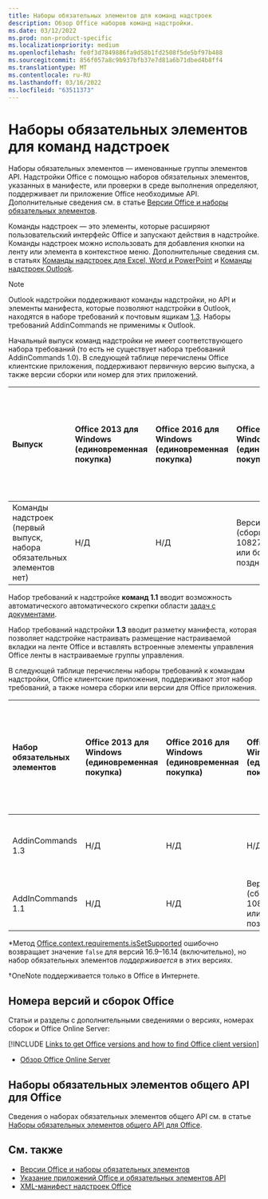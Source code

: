 ```yaml
---
title: Наборы обязательных элементов для команд надстроек
description: Обзор Office наборов команд надстройки.
ms.date: 03/12/2022
ms.prod: non-product-specific
ms.localizationpriority: medium
ms.openlocfilehash: fe0f3d7849886fa9d58b1fd2508f5de5bf97b488
ms.sourcegitcommit: 856f057a8c9b937bfb37e7d81a6b71dbed4b8ff4
ms.translationtype: MT
ms.contentlocale: ru-RU
ms.lasthandoff: 03/16/2022
ms.locfileid: "63511373"
---
```

# <a name="add-in-commands-requirement-sets"></a>Наборы обязательных элементов для команд надстроек

Наборы обязательных элементов — именованные группы элементов API. Надстройки Office с помощью наборов обязательных элементов, указанных в манифесте, или проверки в среде выполнения определяют, поддерживает ли приложение Office необходимые API. Дополнительные сведения см. в статье [Версии Office и наборы обязательных элементов](../../develop/office-versions-and-requirement-sets.md).

Команды надстроек — это элементы, которые расширяют пользовательский интерфейс Office и запускают действия в надстройке. Команды надстроек можно использовать для добавления кнопки на ленту или элемента в контекстное меню. Дополнительные сведения см. в статьях [Команды надстроек для Excel, Word и PowerPoint](../../design/add-in-commands.md) и [Команды надстроек Outlook](../../outlook/add-in-commands-for-outlook.md).

> [!NOTE]
> Outlook надстройки поддерживают команды надстройки, но API и элементы манифеста, которые позволяют надстройки в Outlook, находятся в наборе требований к почтовым ящикам [1.3](../objectmodel/requirement-set-1.3/outlook-requirement-set-1.3.md). Наборы требований AddinCommands не применимы к Outlook.

Начальный выпуск команд надстройки не имеет соответствующего набора требований (то есть не существует набора требований AddinCommands 1.0). В следующей таблице перечислены Office клиентские приложения, поддерживают первичную версию выпуска, а также версии сборки или номер для этих приложений.  

| Выпуск   |  Office 2013 для Windows<br>(единовременная покупка) | Office 2016 для Windows<br>(единовременная покупка) | Office 2019 для Windows<br>(единовременная покупка) | Office 2021 для Windows<br>(единовременная покупка) | Office для Windows<br>(подписка)   |  Office для iPad<br>(подписка)  |  Office для Mac<br>(обе подписки<br> и разовая покупка Office Mac 2019 и более поздних периодов)   | Office в Интернете  |
|:-----|:-----|:-----|:-----|:-----|:-----|:-----|:-----|:-----|
| Команды надстроек (первый выпуск, набора обязательных элементов нет) | Н/Д | Н/Д | Версия 1809 (сборка 10827.20150) или более поздняя| 16.0.14326.20454 или более поздней |Версия 1603 (сборка 6769.0000) или более поздняя | Н/Д | 15.33 или более поздняя версия| Январь 2016 г. |

Набор требований к надстройке **команд 1.1** вводит возможность автоматического автоматического скрепки области [задач с документами](../../develop/automatically-open-a-task-pane-with-a-document.md).

Набор требований надстройки **1.3** вводит разметку манифеста, которая позволяет надстройке настраивать размещение настраиваемой вкладки на ленте Office и вставлять встроенные элементы управления Office ленты в настраиваемые группы управления.

В следующей таблице перечислены наборы требований к командам надстройки, Office клиентские приложения, поддерживают этот набор требований, а также номера сборки или версии для Office приложения.

|  Набор обязательных элементов  |  Office 2013 для Windows<br>(единовременная покупка) | Office 2016 для Windows<br>(единовременная покупка) | Office 2019 для Windows<br>(единовременная покупка) |  Office 2021 для Windows<br>(единовременная покупка) | Office для Windows<br>(подписка)   |  Office для iPad<br>(подписка)  |  Office для Mac<br>(обе подписки<br> и разовая покупка Office Mac 2019 и более поздних периодов)   | Office в Интернете  |  
|:-----|:-----|:-----|:-----|:-----|:-----|:-----|:-----|:-----|
| AddinCommands 1.3  | Н/Д | Н/Д | Н/Д | Н/Д | Версия 2204 (сборка 14827.10000) или более поздней версии | Н/Д | 16.57.105.0 или более поздней | Ноябрь 2020 г. |
| AddInCommands 1.1  | Н/Д | Н/Д  | Версия 1809 (сборка 10827.20150) или более поздняя&dagger; | 16.0.14326.20454 или более поздней&dagger; | Версия 1705 (сборка 8121.1000) или более поздняя&dagger; | Н/Д | 15.34 или более поздней&dagger;\*| Май 2017 г. |

\*Метод [Office.context.requirements.isSetSupported](/javascript/api/office/office.requirementsetsupport#office-office-requirementsetsupport-issetsupported-member(1)) ошибочно возвращает значение `false` для версий 16.9&ndash;16.14 (включительно), но набор обязательных элементов *поддерживается* в этих версиях.

&dagger;OneNote поддерживается только в Office в Интернете.

## <a name="office-versions-and-build-numbers"></a>Номера версий и сборок Office

Статьи и разделы с дополнительными сведениями о версиях, номерах сборок и Office Online Server:

[!INCLUDE [Links to get Office versions and how to find Office client version](../../includes/links-get-office-versions-builds.md)]
- [Обзор Office Online Server](/officeonlineserver/office-online-server-overview)

## <a name="office-common-api-requirement-sets"></a>Наборы обязательных элементов общего API для Office

Сведения о наборах обязательных элементов общего API см. в статье [Наборы обязательных элементов общего API для Office](office-add-in-requirement-sets.md).

## <a name="see-also"></a>См. также

- [Версии Office и наборы обязательных элементов](../../develop/office-versions-and-requirement-sets.md)
- [Указание приложений Office и обязательных элементов API](../../develop/specify-office-hosts-and-api-requirements.md)
- [XML-манифест надстроек Office](../../develop/add-in-manifests.md)
